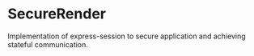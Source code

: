 # SecureRender
Implementation of express-session to secure application and achieving stateful communication.

